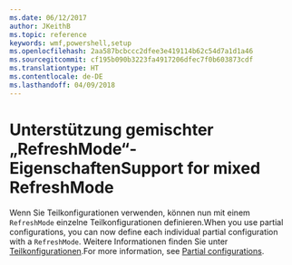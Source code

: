 ```yaml
---
ms.date: 06/12/2017
author: JKeithB
ms.topic: reference
keywords: wmf,powershell,setup
ms.openlocfilehash: 2aa587bcbccc2dfee3e419114b62c54d7a1d1a46
ms.sourcegitcommit: cf195b090b3223fa4917206dfec7f0b603873cdf
ms.translationtype: HT
ms.contentlocale: de-DE
ms.lasthandoff: 04/09/2018
---
```

# <a name="support-for-mixed-refreshmode"></a><span data-ttu-id="433de-102">Unterstützung gemischter „RefreshMode“-Eigenschaften</span><span class="sxs-lookup"><span data-stu-id="433de-102">Support for mixed RefreshMode</span></span>

<span data-ttu-id="433de-103">Wenn Sie Teilkonfigurationen verwenden, können nun mit einem `RefreshMode` einzelne Teilkonfigurationen definieren.</span><span class="sxs-lookup"><span data-stu-id="433de-103">When you use partial configurations, you can now define each individual partial configuration with a `RefreshMode`.</span></span>
<span data-ttu-id="433de-104">Weitere Informationen finden Sie unter [Teilkonfigurationen](https://msdn.microsoft.com/powershell/dsc/partialconfigs).</span><span class="sxs-lookup"><span data-stu-id="433de-104">For more information, see [Partial configurations](https://msdn.microsoft.com/powershell/dsc/partialconfigs).</span></span>
